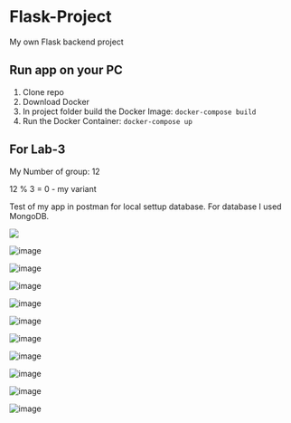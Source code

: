 # Flask-Project
My own Flask backend project

## Run app on your PC
1. Clone repo 
2. Download Docker
3. In project folder build the Docker Image: `docker-compose build`
4. Run the Docker Container: `docker-compose up`

## For Lab-3 
My Number of group: 12

12 % 3 = 0 - my variant 

Test of my app in postman for local settup database. For database I used MongoDB. 

<img src="https://github.com/DimaKlimchuk/Flask-Project/assets/62726645/08a1ef6c-ebf9-45db-be39-4c635a0f68aa"/> 

![image](https://github.com/DimaKlimchuk/Flask-Project/assets/62726645/1ddfccce-ae7a-4bbd-8a2e-3e4eb1bd0747) 

![image](https://github.com/DimaKlimchuk/Flask-Project/assets/62726645/de5d5e89-b403-46e4-8e26-1532b8d93cf9) 

![image](https://github.com/DimaKlimchuk/Flask-Project/assets/62726645/9d2155e1-7aa7-463f-9be2-96a0a6a80231) 

![image](https://github.com/DimaKlimchuk/Flask-Project/assets/62726645/74eabede-2b44-4747-a660-da7718a7919f) 

![image](https://github.com/DimaKlimchuk/Flask-Project/assets/62726645/4b5abd79-e632-4890-89f8-6004cd1ab216) 

![image](https://github.com/DimaKlimchuk/Flask-Project/assets/62726645/9c322d1d-a7bf-4c11-bc8e-46d05d1207d9)

![image](https://github.com/DimaKlimchuk/Flask-Project/assets/62726645/4f8fe560-edc9-481c-9c85-d71524d37504) 

![image](https://github.com/DimaKlimchuk/Flask-Project/assets/62726645/6c469cd1-fd2d-4fc4-bd33-72725d85cbca) 

![image](https://github.com/DimaKlimchuk/Flask-Project/assets/62726645/54d02ac7-80ae-4733-a7ee-adb70f615ab3) 

![image](https://github.com/DimaKlimchuk/Flask-Project/assets/62726645/1a539092-4fc3-47e1-bdc8-7380c8986dfe) 
















